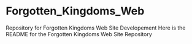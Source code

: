 # Forgotten_Kingdoms_Web
Repository for Forgotten Kingdoms Web Site Developement
Here is the README for the Forgotten Kingdoms Web Site Repository
